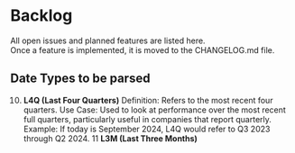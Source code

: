 # Backlog

All open issues and planned features are listed here.  
Once a feature is implemented, it is moved to the CHANGELOG.md file.


## Date Types to be parsed
10. **L4Q (Last Four Quarters)**
Definition: Refers to the most recent four quarters.
Use Case: Used to look at performance over the most recent full quarters, particularly useful in companies that report quarterly.
Example: If today is September 2024, L4Q would refer to Q3 2023 through Q2 2024.
11 **L3M (Last Three Months)**
